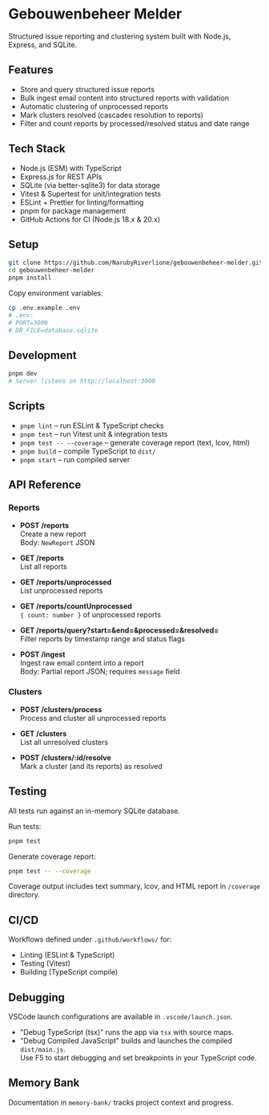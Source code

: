 # Gebouwenbeheer Melder

Structured issue reporting and clustering system built with Node.js, Express, and SQLite.

## Features

- Store and query structured issue reports  
- Bulk ingest email content into structured reports with validation  
- Automatic clustering of unprocessed reports  
- Mark clusters resolved (cascades resolution to reports)  
- Filter and count reports by processed/resolved status and date range  

## Tech Stack

- Node.js (ESM) with TypeScript  
- Express.js for REST APIs  
- SQLite (via better-sqlite3) for data storage  
- Vitest & Supertest for unit/integration tests  
- ESLint + Prettier for linting/formatting  
- pnpm for package management  
- GitHub Actions for CI (Node.js 18.x & 20.x)

## Setup

```bash
git clone https://github.com/NarubyRiverlione/gebouwenbeheer-melder.git
cd gebouwenbeheer-melder
pnpm install
```

Copy environment variables:

```bash
cp .env.example .env
# .env:
# PORT=3000
# DB_FILE=database.sqlite
```

## Development

```bash
pnpm dev
# Server listens on http://localhost:3000
```

## Scripts

- `pnpm lint` – run ESLint & TypeScript checks  
- `pnpm test` – run Vitest unit & integration tests  
- `pnpm test -- --coverage` – generate coverage report (text, lcov, html)  
- `pnpm build` – compile TypeScript to `dist/`  
- `pnpm start` – run compiled server  

## API Reference

### Reports

- **POST /reports**  
  Create a new report  
  Body: `NewReport` JSON  

- **GET /reports**  
  List all reports  

- **GET /reports/unprocessed**  
  List unprocessed reports  

- **GET /reports/countUnprocessed**  
  `{ count: number }` of unprocessed reports  

- **GET /reports/query?start=&end=&processed=&resolved=**  
  Filter reports by timestamp range and status flags  

- **POST /ingest**  
  Ingest raw email content into a report  
  Body: Partial report JSON; requires `message` field  

### Clusters

- **POST /clusters/process**  
  Process and cluster all unprocessed reports  

- **GET /clusters**  
  List all unresolved clusters  

- **POST /clusters/:id/resolve**  
  Mark a cluster (and its reports) as resolved  

## Testing

All tests run against an in-memory SQLite database.

Run tests:
```bash
pnpm test
```

Generate coverage report:
```bash
pnpm test -- --coverage
```

Coverage output includes text summary, lcov, and HTML report in `/coverage` directory.

## CI/CD

Workflows defined under `.github/workflows/` for:
- Linting (ESLint & TypeScript)  
- Testing (Vitest)  
- Building (TypeScript compile)  

## Debugging

VSCode launch configurations are available in `.vscode/launch.json`.  
- "Debug TypeScript (tsx)" runs the app via `tsx` with source maps.  
- "Debug Compiled JavaScript" builds and launches the compiled `dist/main.js`.  
Use F5 to start debugging and set breakpoints in your TypeScript code.

## Memory Bank

Documentation in `memory-bank/` tracks project context and progress.
